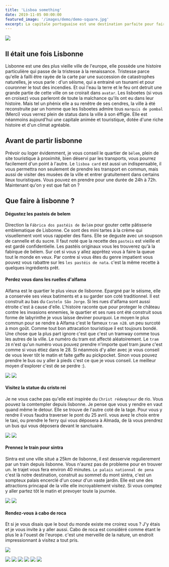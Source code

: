 ```yaml
---
title: 'Lisboa something'
date: 2019-11-05 00:00:00
featured_image: '/images/demo/demo-square.jpg'
excerpt: La capitale portuguaise est une destination parfaite pour faire un citybreak. Vous avez marre de votre routine et voulez decouvrir une nouvelle ville, culture aucours d'un séjour relativement court ? prenez vous clic et vos clac ... direction Lisbonne :).
---
```


![](/images/lisboa-post/IMG_2493.jpg)

## Il était une fois Lisbonne

Lisbonne est une des plus vieille ville de l'europe, elle possède une histoire particulière qui passe de la tristesse à la renaissance. 
Tristesse parce qu'elle à failli être rayée de la carte par une succession de catastrophes naturelles, je vous parle : d'un séisme, qui a entrainé un tsunami et pour couronner le tout des incendies. Et oui l'eau la terre et le feu ont detruit une grande partie de cette ville on se croirait dans `avatar`. Les lisboetes (si vous en croisez) vous parleront de toute la malchance qu'ils ont eu dans leur histoire. Mais tel un phénix elle a su renêtre de ses cendres, la ville à été reconstruite par un homme que les lisboetes admire tous `marquis de pombal` (Merci) vous verrez plein de status dans la ville à son éffigie. Elle est néanmoins aujourd'hui une capitale animée et touristique, dotée d'une riche histoire et d'un climat agréable.

## Avant de partir lisbonne
Prévoir ou loger évidemment, je vous conseil le quartier de `bélem`, plein de site touristique à proximité, bien déservi par les transports, vous pourrez facilement d'un point à l'autre.
Le `lisboa card` est aussi un indispensable, il vous permettra non seulement de prendre les transport en commun, mais aussi de visiter des musées de la ville et entrer gratuitement dans certains lieux touristiques. Vous pouvez en prendre pour une durée de 24h à 72h. Maintenant qu'on y est que fait on ? 

## Que faire à lisbonne ?

#### Dégustez les pasteis de belem
Direction la `Fábrica dos pastéis de Belém` pour gouter cette pâtisserie emblematique de Lisbonne. Ce sont des mini tartes à la crème qui visuellement vont vous rappeler des flans. Elle se deguste avec un soupson de cannelle et du sucre. Il faut noté que la recette des `pasteis` est vieille et est gardé confidentielle. Les pastéis originaux vous les trouverez qu'à la fabirque de bélem. Sur cet si vous y allez apprêtez vous à faire la queue tout le monde en veux. Par contre si vous êtes du genre impatient vous pouvez vous rabattre sur les `les pastéis de nata`. c'est la même recette à quelques ingrédients prêt.



#### Perdez vous dans les ruelles d'alfama
Alfama est le quartier le plus vieux de lisbonne. Epargné par le séisme, elle a conservée ses vieux batiments et a su garder son coté traditionnel. Il est construit au bas du `Castelo São Jorge`. Si les rues d'alfama sont aussi étroite c'est à cause d'elle. L'histoire raconte que pour proteger le château contre les invasions ennemies, le quartier et ses rues ont été construit sous forme de labyrinthe je vous laisse deviner pourquoi. Le moyen le plus commun pour se rendre à Alfama c'est le fameux `tram n28`. un peu surcoté à mon goût. Comme tout bon attracation touristique il est toujours bondé. Une chose que la plus part ignore c'est que c'est un tramway comme tous les autres de la ville. Le numéro du tram est affecté aléatoirement. Le `tram 28` n'est qu'un numéro vous pouvez prendre n'importe quel tram jaune c'est comme si vous étiez dans le 28. Si néanmois d'y aller avec je vous conseil de vous lever tôt le matin et faite gaffe au pickpocket. Sinon vous pouvez prendre le bus ou y aller à pieds c'est ce que je vous conseil. Le meilleur moyen d'explorer c'est de se perdre :). 

<div class="gallery" data-columns="1">
	<img src="/images/lisboa-post/IMG_2458.jpg">
	<img src="/images/lisboa-post/IMG_3342.jpg">
</div>

#### Visitez la statue du cristo rei

Je ne vous cache pas qu'elle est inspirée du `Christ rédempteur` de rio. Vous pouvez la comtempler depuis lisbonne. Je pense que vous y rendre en vaut quand même le detour. Elle se trouve de l'autre coté de la tage. Pour vous y rendre il vous faudra traverser le pont du 25 avril. vous avez le choix entre le taxi, ou prendre le ferry qui vous déposera à Almada, de là vous prendrez un bus qui vous déposera devant le sanctuaire. 

<div class="gallery" data-columns="1">
	<img src="/images/lisboa-post/IMG_2877.jpg">
	<img src="/images/lisboa-post/IMG_2913.jpg">
</div>

#### Prennez le train pour sintra
Sintra est une ville situé a 25km de lisbonne, il est desservie regulierement par un train depuis lisbonne. Vous n'aurez pas de probleme pour en trouver un. le trajet vous fera environ 40 minutes. `Le palais nationnal de pena` c'est là notre destination, construit au sommet du mont sintra, c'est un sompteux palais encerclé d'un coeur d'un vaste jardin. Elle est une des attractions princapal de la ville elle incroyablement visitez. Si vous comptez y aller partez tôt le matin et prevoyer toute la journée.

<div class="gallery" data-columns="1">
	<img src="/images/lisboa-post/IMG_4086.jpg">
	<img src="/images/lisboa-post/IMG_4171.jpg">
</div>

#### Rendez-vous à cabo de roca
Et si je vous disais que le bout du monde existe me croirez vous ? J'y étais et je vous invite à y aller aussi. Cabo de roca est considéré comme étant le plus le à l'ouest de l'europe. c'est une merveille de la nature, un endroit impressionnant à visitez a tout pris.

![](/images/lisboa-post/IMG_4193.jpg)

<div class="gallery" data-columns="3">
    <img src="/images/demo/demo-portrait.jpg">
    <img src="/images/demo/demo-landscape.jpg">
    <img src="/images/demo/demo-square.jpg">
    <img src="/images/demo/demo-square.jpg">
    <img src="/images/demo/demo-square.jpg">
    <img src="/images/demo/demo-landscape-2.jpg">
</div>